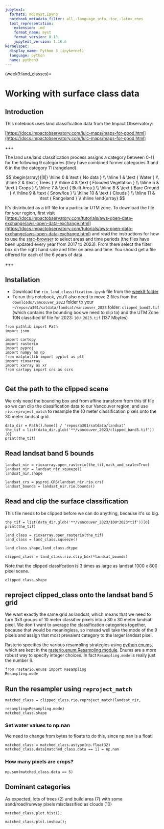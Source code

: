 ```yaml
---
jupytext:
  formats: md:myst,ipynb
  notebook_metadata_filter: all,-language_info,-toc,-latex_envs
  text_representation:
    extension: .md
    format_name: myst
    format_version: 0.13
    jupytext_version: 1.16.6
kernelspec:
  display_name: Python 3 (ipykernel)
  language: python
  name: python3
---
```


(week9:land_classes)=
# Working with surface class data

## Introduction

This notebook uses land classification data from the Impact Observatory:

[https://docs.impactobservatory.com/lulc-maps/maps-for-good.html](https://docs.impactobservatory.com/lulc-maps/maps-for-good.html)

+++

The land use/land classification process assigns a category between 0-11 for the following 9 categories
(they have combined former categories 3 and 6 in the the category 11 (rangeland).

$$
\begin{array}{|ll|}
\hline 0 & \text { No data } \\
\hline 1 & \text { Water } \\
\hline 2 & \text { Trees } \\
\hline 4 & \text { Flooded Vegetation }  \\
\hline 5 & \text { Crops }  \\
\hline 7 & \text { Built Area }  \\
\hline 8 & \text { Bare Ground }  \\
\hline 9 & \text { Snow/lce } \\
\hline 10 & \text { Clouds }  \\
\hline 11 & \text { Rangeland }  \\
\hline
\end{array}
$$

It's distributed as a tiff file for a particular UTM zone.  To download the file for your region, first visit
[https://docs.impactobservatory.com/tutorials/aws-open-data-exchange/aws-open-data-exchange.html](https://docs.impactobservatory.com/tutorials/aws-open-data-exchange/aws-open-data-exchange.html) and read
the instructions for how to use the [stac-browser](https://radiantearth.github.io/stac-browser/#/?.language=en) to
select areas and time periods (the files have been updated every year from 2017 to 2023).  From there select the
filter box on the right hand side and filter on area and time.  You should get a file offered for each of the 6 years of data.

+++

## Installation

- Download the `rio_land_classification.ipynb` file from the [week9 folder](https://drive.google.com/drive/folders/1-Ja2wVKVIjkZb7Gx_rfc14J_aBYiknuw?usp=sharing)
- To run this notebook, you'll also need to move 2 files from the `downloads/vancouver_2023` folder to your `~/repos/a301/satdata/landsat/vancouver_2023` folder:  `clipped_band5.tif` (which contains the bounding box we need
to clip to) and the UTM Zone 10N classified tif file for 2023:  `10U_2023.tif` (137 Mbytes)

```{code-cell} ipython3
from pathlib import Path
import json

import cartopy
import rasterio
import pyproj
import numpy as np
from matplotlib import pyplot as plt
import rioxarray
import xarray as xr
from cartopy import crs as ccrs
    
```

## Get the path to the clipped scene

We only need  the bounding box and from affine transform from this tif file so we can
clip the classification data to our Vancouver region, and use `rio.reproject_match` to 
resample the 10 meter classification pixels onto the 30 meter landsat grid.

```{code-cell} ipython3
data_dir = Path().home() / 'repos/a301/satdata/landsat'
the_tif = list(data_dir.glob('**/vancouver_2023/clipped_band5.tif'))[0]
print(the_tif)
```

## Read landsat band 5 bounds

```{code-cell} ipython3
landsat_nir = rioxarray.open_rasterio(the_tif,mask_and_scale=True)
landsat_nir = landsat_nir.squeeze()
landsat_nir.shape
```

```{code-cell} ipython3
landsat_crs = pyproj.CRS(landsat_nir.rio.crs)
landsat_bounds = landsat_nir.rio.bounds()
```

## Read and clip the surface classification

This file needs to be clipped before we can do anything, because it's so big.

```{code-cell} ipython3
the_tif = list(data_dir.glob('**/vancouver_2023/10U*2023*tif'))[0]
print(the_tif)
```

```{code-cell} ipython3
land_class = rioxarray.open_rasterio(the_tif)
land_class = land_class.squeeze()
```

```{code-cell} ipython3
land_class.shape,land_class.dtype
```

```{code-cell} ipython3
clipped_class = land_class.rio.clip_box(*landsat_bounds)
```

Note that the clipped classifcation is 3 times as large as landsat 1000 x 800 pixel scene.

```{code-cell} ipython3
clipped_class.shape
```

## reproject clipped_class onto the landsat band 5 grid

We want exactly the same grid as landsat, which means that we need to turn 3x3 groups of 10 meter
classifier pixels into a 30 x 30 meter landsat pixel.  We don't want to average the classification
categories together, because that would be meaningless, so instead well take the mode of the 9 pixels
and assign that most prevalent category to the larger landsat pixel.

Rasterio specifies the various resampling strategies using [python enums](https://realpython.com/python-enum/),
which are kept in the [rasterio.enum.Resampling module](https://rasterio.readthedocs.io/en/stable/api/rasterio.enums.html#rasterio.enums.Resampling).  Enums are a more
robust way to specify integer choices.  In fact `Resampling.mode` is really just the number 6.

```{code-cell} ipython3
from rasterio.enums import Resampling
Resampling.mode
```

## Run the resampler using `reproject_match`

```{code-cell} ipython3
matched_class = clipped_class.rio.reproject_match(landsat_nir,
                                                  resampling=Resampling.mode)
matched_class.shape
```

### Set water values to np.nan

We need to change from bytes to floats to do this, since np.nan is a floatl

```{code-cell} ipython3
matched_class = matched_class.astype(np.float32)
matched_class.data[matched_class.data == 1] = np.nan
```

### How many pixels are crops?

```{code-cell} ipython3
np.sum(matched_class.data == 5)
```

## Dominant categories

As expected, lots of trees (2) and build area (7) with some sand/road/runway pixels misclassified as clouds (10)

```{code-cell} ipython3
matched_class.plot.hist();
```

```{code-cell} ipython3
matched_class.plot.imshow();
```

```{code-cell} ipython3

```
